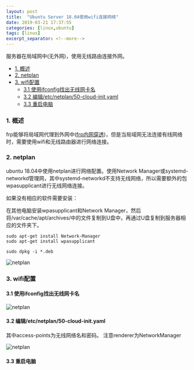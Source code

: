 ```yaml
---
layout: post
title:  "Ubuntu Server 18.04使用wifi连接网络"
date: 2019-03-21 17:37:55
categories: [linux,ubuntu]
tags: [linux]
excerpt_separator: <!--more-->
---
```

服务器在局域网中(无外网)，使用无线路由连接外网。
<!--more-->

<!-- @import "[TOC]" {cmd="toc" depthFrom=1 depthTo=6 orderedList=false} -->

<!-- code_chunk_output -->

* [1. 概述](#1-概述)
* [2. netplan](#2-netplan)
* [3. wifi配置](#3-wifi配置)
	* [3.1 使用ifconfig找出无线网卡名](#31-使用ifconfig找出无线网卡名)
	* [3.2 编辑/etc/netplan/50-cloud-init.yaml](#32-编辑etcnetplan50-cloud-inityaml)
	* [3.3 重启电脑](#33-重启电脑)

<!-- /code_chunk_output -->

### 1. 概述

frp能够将局域网代理到外网中([frp内网穿透](https://www.kaisawind.com/other/2019/03/19/frp.html))，但是当局域网无法连接有线网络时，需要使用wifi和无线路由器进行网络连接。

### 2. netplan

ubuntu 18.04中使用netplan进行网络配置。使用Network Manager或systemd-networkd管理网，其中systemd-networkd不支持无线网络，所以需要额外的包wpasupplicant进行无线网络连接。

如果没有相应的软件需要安装：

在其他电脑安装wpasupplicant和Network Manager，然后将/var/cache/apt/archives/中的文件复制到U盘中，再通过U盘复制到服务器相应的文件夹下。

```shell
sudo apt-get install Network-Manager
sudo apt-get install wpasupplicant
```

```shell
sudo dpkg -i *.deb
```

![netplan](/images/微信截图_20190321174201.png)

### 3. wifi配置

#### 3.1 使用ifconfig找出无线网卡名

![netplan](/images/微信截图_20190321174841.png)

#### 3.2 编辑/etc/netplan/50-cloud-init.yaml

其中access-points为无线网络名和密码。
注意renderer为NetworkManager

![netplan](/images/微信截图_20190321175008.png)

#### 3.3 重启电脑
